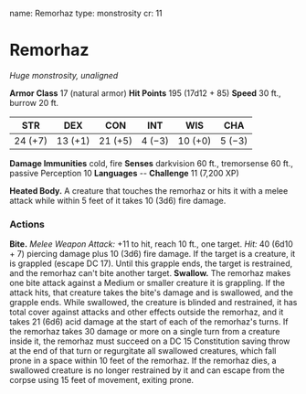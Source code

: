 name: Remorhaz
type: monstrosity
cr: 11

# Remorhaz
_Huge monstrosity, unaligned_

**Armor Class** 17 (natural armor)
**Hit Points** 195 (17d12 + 85)
**Speed** 30 ft., burrow 20 ft.

| STR     | DEX     | CON     | INT     | WIS     | CHA     |
|---------|---------|---------|---------|---------|---------|
| 24 (+7) | 13 (+1) | 21 (+5) | 4 (−3)  | 10 (+0) | 5 (−3)  |

**Damage Immunities** cold, fire
**Senses** darkvision 60 ft., tremorsense 60 ft., passive Perception 10
**Languages** --
**Challenge** 11 (7,200 XP)

**Heated Body.** A creature that touches the remorhaz or hits it with a melee attack while within 5 feet of it takes 10 (3d6) fire damage.

### Actions
**Bite.** _Melee Weapon Attack:_ +11 to hit, reach 10 ft., one target. _Hit:_ 40 (6d10 + 7) piercing damage plus 10 (3d6) fire damage. If the target is a creature, it is grappled (escape DC 17). Until this grapple ends, the target is restrained, and the remorhaz can't bite another target.
**Swallow.** The remorhaz makes one bite attack against a Medium or smaller creature it is grappling. If the attack hits, that creature takes the bite's damage and is swallowed, and the grapple ends. While swallowed, the creature is blinded and restrained, it has total cover against attacks and other effects outside the remorhaz, and it takes 21 (6d6) acid damage at the start of each of the remorhaz's turns.
If the remorhaz takes 30 damage or more on a single turn from a creature inside it, the remorhaz must succeed on a DC 15 Constitution saving throw at the end of that turn or regurgitate all swallowed creatures, which fall prone in a space within 10 feet of the remorhaz. If the remorhaz dies, a swallowed creature is no longer restrained by it and can escape from the corpse using 15 feet of movement, exiting prone.
